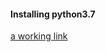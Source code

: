#### Installing python3.7
[a working link](https://medium.com/faun/the-right-way-to-set-up-python-on-your-mac-e923ffe8cf8e)
